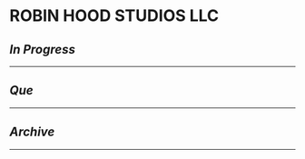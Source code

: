# ROBIN HOOD STUDIOS LLC

## *In Progress*

--------------------

## *Que*

-----------------------------------
## *Archive*

-----------------------------------


